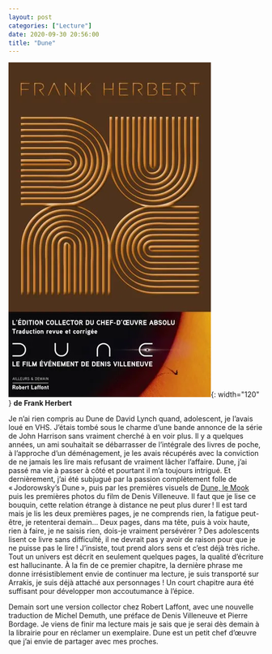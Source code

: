 ```yaml
---
layout: post
categories: ["Lecture"]
date: 2020-09-30 20:56:00
title: "Dune"
---
```


![couverture](/assets/images/couv_lecture/dune.webp){: width="120" }
**de Frank Herbert**


Je n’ai rien compris au Dune de David Lynch quand, adolescent, je
l’avais loué en VHS. J’étais tombé sous le charme d’une bande annonce
de la série de John Harrison sans vraiment cherché à en voir plus. Il y
a quelques années, un ami souhaitait se débarrasser de l’intégrale des
livres de poche, à l’approche d’un déménagement, je les avais
récupérés avec la conviction de ne jamais les lire mais refusant de
vraiment lâcher l’affaire. Dune, j’ai passé ma vie à passer à côté et
pourtant il m’a toujours intrigué. Et dernièrement, j’ai été subjugué
par la passion complètement folle de « Jodorowsky’s Dune », puis par
les premières visuels de
[Dune, le Mook](https://www.l-atalante.com/catalogue/la-dentelle-du-cygne/dune-9791036000591/)
puis les premières photos du
film de Denis Villeneuve. Il faut que je lise ce bouquin, cette relation
étrange à distance ne peut plus durer ! Il est tard mais je lis les deux
premières pages, je ne comprends rien, la fatigue peut-être, je
retenterai demain… Deux pages, dans ma tête, puis à voix haute, rien à
faire, je ne saisis rien, dois-je vraiment persévérer ? Des adolescents
lisent ce livre sans difficulté, il ne devrait pas y avoir de raison
pour que je ne puisse pas le lire ! J’insiste, tout prend alors sens et
c’est déjà très riche. Tout un univers est décrit en seulement quelques
pages, la qualité d’écriture est hallucinante. À la fin de ce premier
chapitre, la dernière phrase me donne irrésistiblement envie de
continuer ma lecture, je suis transporté sur Arrakis, je suis déjà
attaché aux personnages ! Un court chapitre aura été suffisant pour
développer mon accoutumance à l’épice.

Demain sort une version collector chez Robert Laffont, avec une nouvelle
traduction de Michel Demuth, une préface de Denis Villeneuve et Pierre
Bordage. Je viens de finir ma lecture mais je sais que je serai dès
demain à la librairie pour en réclamer un exemplaire. Dune est un petit
chef d’œuvre que j’ai envie de partager avec mes proches.
